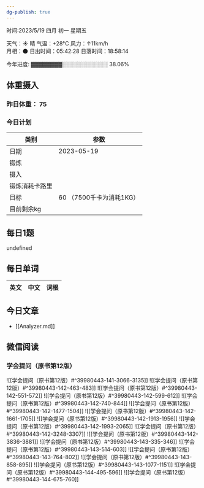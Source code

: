 ```yaml
---
dg-publish: true
---
```



时间:2023/5/19 四月 初一 星期五

天气：☀️   晴 气温：+28°C 风力：↑11km/h  
月相：🌑 日出时间：05:42:28 日落时间：18:58:14

今年进度: ▓▓▓▓▓▓▓▓░░░░░░░░░░░░ 38.06%

## 体重摄入

### 昨日体重： 75
### 今日计划
| 类别           | 参数                    |
| -------------- | ----------------------- |
| 日期           | 2023-05-19               |
| 锻炼           |               |
| 摄入           |  |
| 锻炼消耗卡路里 | |
| 目标           | 60      （7500千卡为消耗1KG）                |
| 目前剩余kg               |                          |



## 每日1题

undefined

## 每日单词

| 英文       | 中文       |词根|
| ---------- | ---------- | ---|


## 今日文章

- [[Analyzer.md]]


## 微信阅读

<!-- start of weread -->

### 学会提问（原书第12版）
![[学会提问（原书第12版）#^39980443-141-3066-3135]]
![[学会提问（原书第12版）#^39980443-142-463-483]]
![[学会提问（原书第12版）#^39980443-142-551-572]]
![[学会提问（原书第12版）#^39980443-142-599-612]]
![[学会提问（原书第12版）#^39980443-142-740-844]]
![[学会提问（原书第12版）#^39980443-142-1477-1504]]
![[学会提问（原书第12版）#^39980443-142-1661-1705]]
![[学会提问（原书第12版）#^39980443-142-1913-1956]]
![[学会提问（原书第12版）#^39980443-142-1993-2065]]
![[学会提问（原书第12版）#^39980443-142-3248-3307]]
![[学会提问（原书第12版）#^39980443-142-3836-3881]]
![[学会提问（原书第12版）#^39980443-143-335-346]]
![[学会提问（原书第12版）#^39980443-143-514-603]]
![[学会提问（原书第12版）#^39980443-143-764-802]]
![[学会提问（原书第12版）#^39980443-143-858-895]]
![[学会提问（原书第12版）#^39980443-143-1077-1151]]
![[学会提问（原书第12版）#^39980443-144-495-596]]
![[学会提问（原书第12版）#^39980443-144-675-760]]

<!-- end of weread -->
